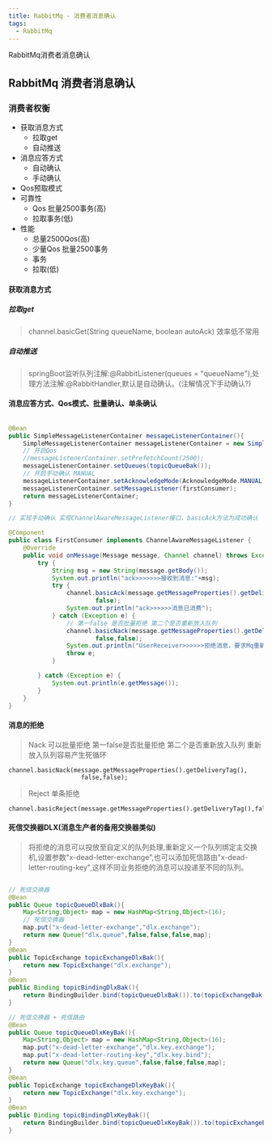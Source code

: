```yaml
---
title: RabbitMq - 消费者消息确认
tags:
  - RabbitMq
---
```


RabbitMq消费者消息确认

## RabbitMq 消费者消息确认

### 消费者权衡

- 获取消息方式
    - 拉取get
    - 自动推送
- 消息应答方式
    - 自动确认
    - 手动确认
- Qos预取模式
- 可靠性
    - Qos 批量2500事务(高)
    - 拉取事务(低)
- 性能 
    - 总量2500Qos(高)
    - 少量Qos 批量2500事务
    - 事务
    - 拉取(低)

<!-- more -->


#### 获取消息方式

##### 拉取get

> channel.basicGet(String queueName, boolean autoAck) 效率低不常用

##### 自动推送

> springBoot监听队列注解:@RabbitListener(queues = "queueName"),处理方法注解:@RabbitHandler,默认是自动确认。(注解情况下手动确认?)

#### 消息应答方式、Qos模式、批量确认、单条确认

```java

@Bean
public SimpleMessageListenerContainer messageListenerContainer(){
    SimpleMessageListenerContainer messageListenerContainer = new SimpleMessageListenerContainer(connectionFactory());
    // 开启Qos
    //messageListenerContainer.setPrefetchCount(2500);
    messageListenerContainer.setQueues(topicQueueBak());
    // 开启手动确认 MANUAL  
    messageListenerContainer.setAcknowledgeMode(AcknowledgeMode.MANUAL);
    messageListenerContainer.setMessageListener(firstConsumer);
    return messageListenerContainer;
}

// 实现手动确认 实现ChannelAwareMessageListener接口，basicAck方法为成功确认

@Component
public class FirstConsumer implements ChannelAwareMessageListener {
    @Override
    public void onMessage(Message message, Channel channel) throws Exception {
        try {
            String msg = new String(message.getBody());
            System.out.println("ack>>>>>>>接收到消息:"+msg);
            try {
                channel.basicAck(message.getMessageProperties().getDeliveryTag(),
                        false);
                System.out.println("ack>>>>>>消息已消费");
            } catch (Exception e) {
                // 第一false 是否批量拒绝 第二个是否重新放入队列
                channel.basicNack(message.getMessageProperties().getDeliveryTag(),
                        false,false);
                System.out.println("UserReceiver>>>>>>拒绝消息，要求Mq重新派发");
                throw e;
            }

        } catch (Exception e) {
            System.out.println(e.getMessage());
        }
    }
}
```

#### 消息的拒绝

> Nack 可以批量拒绝 第一false是否批量拒绝 第二个是否重新放入队列 重新放入队列容易产生死循环  

    channel.basicNack(message.getMessageProperties().getDeliveryTag(),
                        false,false);

> Reject 单条拒绝  

    channel.basicReject(message.getMessageProperties().getDeliveryTag(),false);

#### 死信交换器DLX(消息生产者的备用交换器类似)

> 将拒绝的消息可以投放至自定义的队列处理,重新定义一个队列绑定主交换机,设置参数"x-dead-letter-exchange",也可以添加死信路由"x-dead-letter-routing-key",这样不同业务拒绝的消息可以投递至不同的队列。

```java

// 死信交换器
@Bean
public Queue topicQueueDlxBak(){
    Map<String,Object> map = new HashMap<String,Object>(16);
    // 死信交换器
    map.put("x-dead-letter-exchange","dlx.exchange");
    return new Queue("dlx.queue",false,false,false,map);
}
@Bean
public TopicExchange topicExchangeDlxBak(){
    return new TopicExchange("dlx.exchange");
}
@Bean
public Binding topicBindingDlxBak(){
    return BindingBuilder.bind(topicQueueDlxBak()).to(topicExchangeBak()).with("#");
}

// 死信交换器 + 死信路由
@Bean
public Queue topicQueueDlxKeyBak(){
    Map<String,Object> map = new HashMap<String,Object>(16);
    map.put("x-dead-letter-exchange","dlx.key.exchange");
    map.put("x-dead-letter-routing-key","dlx.key.bind");
    return new Queue("dlx.key.queue",false,false,false,map);
}
@Bean
public TopicExchange topicExchangeDlxKeyBak(){
    return new TopicExchange("dlx.key.exchange");
}
@Bean
public Binding topicBindingDlxKeyBak(){
    return BindingBuilder.bind(topicQueueDlxKeyBak()).to(topicExchangeBak()).with("dlx.key.bind");
}
```



